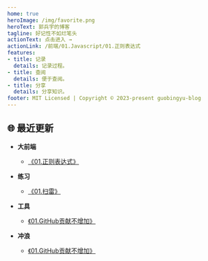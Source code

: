 ```yaml
---
home: true
heroImage: /img/favorite.png
heroText: 郭兵宇的博客
tagline: 好记性不如烂笔头
actionText: 点击进入 →
actionLink: /前端/01.Javascript/01.正则表达式
features:
- title: 记录
  details: 记录过程。
- title: 查阅
  details: 便于查阅。
- title: 分享
  details: 分享知识。
footer: MIT Licensed | Copyright © 2023-present guobingyu-blog
---
```


## 🌐 最近更新

- **大前端**
  - [《01.正则表达式》](hjs-reg)

- **练习**
  - [《01.扫雷》](ht-sweep)

- **工具**
  - [《01.GitHub贡献不增加》](ht)

- **冲浪**
  - [《01.GitHub贡献不增加》](httion)
